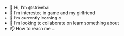 - 👋 Hi, I’m @strivebai
- 👀 I’m interested in game and my girlfriend
- 🌱 I’m currently learning c 
- 💞️ I’m looking to collaborate on learn something about
- 📫 How to reach me ...

<!---
strivebai/strivebai is a ✨ special ✨ repository because its `README.md` (this file) appears on your GitHub profile.
You can click the Preview link to take a look at your changes.
--->

